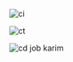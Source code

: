 
![ci](https://user-images.githubusercontent.com/119345284/212561473-d39307cb-f561-4e8d-a6b0-6047a584a036.png)

![ct](https://user-images.githubusercontent.com/119345284/212561477-fc39b980-2c93-4ec4-bdf6-07ebc0c8671a.png)

![cd job karim ](https://user-images.githubusercontent.com/119345284/212562815-8920c892-c8a0-41a5-abbb-db19d203a081.png)
